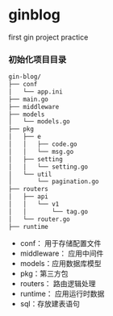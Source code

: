 # ginblog
first gin project practice

### 初始化项目目录
```markdown
gin-blog/
├── conf
│   └── app.ini
├── main.go
├── middleware
├── models
│   └── models.go
├── pkg
│   ├── e
│   │   ├── code.go
│   │   └── msg.go
│   ├── setting
│   │   └── setting.go
│   └── util
│       └── pagination.go
├── routers
│   ├── api
│   │   └── v1
│   │       └── tag.go
│   └── router.go
├── runtime
```
- conf： 用于存储配置文件
- middleware： 应用中间件
- models：应用数据库模型
- pkg：第三方包
- routers： 路由逻辑处理
- runtime： 应用运行时数据
- sql：存放建表语句